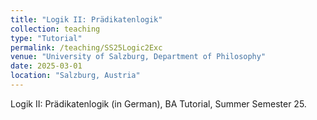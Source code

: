 ```yaml
---
title: "Logik II: Prädikatenlogik"
collection: teaching
type: "Tutorial"
permalink: /teaching/SS25Logic2Exc
venue: "University of Salzburg, Department of Philosophy"
date: 2025-03-01
location: "Salzburg, Austria"
---
```


Logik II: Prädikatenlogik (in German), BA Tutorial, Summer Semester 25.
